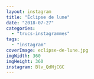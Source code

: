 ```yaml
---
layout: instagram
title: "Éclipse de lune"
date: "2018-07-27"
categories: 
  - "trucs-instagrammes"
tags: 
  - "instagram"
coverImage: eclipse-de-lune.jpg
imgWidth: 360
imgHeight: 360
instagram: Blv_QdNjCGC
---
```

